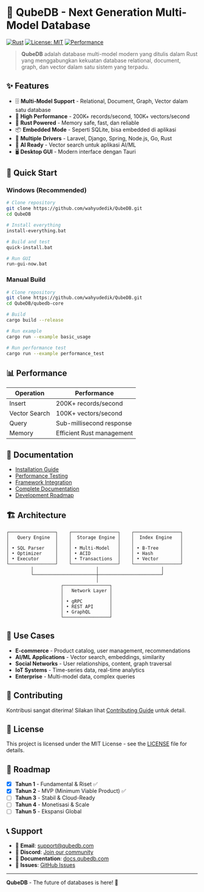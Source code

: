 # 🦀 QubeDB - Next Generation Multi-Model Database

[![Rust](https://img.shields.io/badge/rust-1.90+-orange.svg)](https://www.rust-lang.org/)
[![License: MIT](https://img.shields.io/badge/License-MIT-yellow.svg)](https://opensource.org/licenses/MIT)
[![Performance](https://img.shields.io/badge/performance-200K%2B%20records%2Fs-brightgreen.svg)](https://github.com/wahyudedik/QubeDB)

> **QubeDB** adalah database multi-model modern yang ditulis dalam Rust yang menggabungkan kekuatan database relational, document, graph, dan vector dalam satu sistem yang terpadu.

## ✨ Features

- 🗄️ **Multi-Model Support** - Relational, Document, Graph, Vector dalam satu database
- 🚀 **High Performance** - 200K+ records/second, 100K+ vectors/second
- 🦀 **Rust Powered** - Memory safe, fast, dan reliable
- 📦 **Embedded Mode** - Seperti SQLite, bisa embedded di aplikasi
- 🔌 **Multiple Drivers** - Laravel, Django, Spring, Node.js, Go, Rust
- 🧠 **AI Ready** - Vector search untuk aplikasi AI/ML
- 🖥️ **Desktop GUI** - Modern interface dengan Tauri

## 🚀 Quick Start

### **Windows (Recommended)**
```bash
# Clone repository
git clone https://github.com/wahyudedik/QubeDB.git
cd QubeDB

# Install everything
install-everything.bat

# Build and test
quick-install.bat

# Run GUI
run-gui-now.bat
```

### **Manual Build**
```bash
# Clone repository
git clone https://github.com/wahyudedik/QubeDB.git
cd QubeDB/qubedb-core

# Build
cargo build --release

# Run example
cargo run --example basic_usage

# Run performance test
cargo run --example performance_test
```

## 📊 Performance

| Operation | Performance |
|-----------|-------------|
| Insert | 200K+ records/second |
| Vector Search | 100K+ vectors/second |
| Query | Sub-millisecond response |
| Memory | Efficient Rust management |

## 📖 Documentation

- [Installation Guide](install.md)
- [Performance Testing](test.md)
- [Framework Integration](docs.md)
- [Complete Documentation](dokumentasi.md)
- [Development Roadmap](roadmap.md)

## 🏗️ Architecture

```
┌─────────────────┐    ┌─────────────────┐    ┌─────────────────┐
│   Query Engine  │    │  Storage Engine │    │  Index Engine   │
│                 │    │                 │    │                 │
│ • SQL Parser    │    │ • Multi-Model   │    │ • B-Tree        │
│ • Optimizer     │    │ • ACID          │    │ • Hash          │
│ • Executor      │    │ • Transactions  │    │ • Vector        │
└─────────────────┘    └─────────────────┘    └─────────────────┘
         │                       │                       │
         └───────────────────────┼───────────────────────┘
                                 │
                    ┌─────────────────┐
                    │   Network Layer │
                    │                 │
                    │ • gRPC          │
                    │ • REST API      │
                    │ • GraphQL       │
                    └─────────────────┘
```

## 🎯 Use Cases

- **E-commerce** - Product catalog, user management, recommendations
- **AI/ML Applications** - Vector search, embeddings, similarity
- **Social Networks** - User relationships, content, graph traversal
- **IoT Systems** - Time-series data, real-time analytics
- **Enterprise** - Multi-model data, complex queries

## 🤝 Contributing

Kontribusi sangat diterima! Silakan lihat [Contributing Guide](CONTRIBUTING.md) untuk detail.

## 📄 License

This project is licensed under the MIT License - see the [LICENSE](LICENSE) file for details.

## 🚀 Roadmap

- [x] **Tahun 1** - Fundamental & Riset ✅
- [x] **Tahun 2** - MVP (Minimum Viable Product) ✅
- [ ] **Tahun 3** - Stabil & Cloud-Ready
- [ ] **Tahun 4** - Monetisasi & Scale
- [ ] **Tahun 5** - Ekspansi Global

## 📞 Support

- 📧 **Email**: support@qubedb.com
- 💬 **Discord**: [Join our community](https://discord.gg/qubedb)
- 📖 **Documentation**: [docs.qubedb.com](https://docs.qubedb.com)
- 🐛 **Issues**: [GitHub Issues](https://github.com/wahyudedik/QubeDB/issues)

---

**QubeDB** - The future of databases is here! 🚀